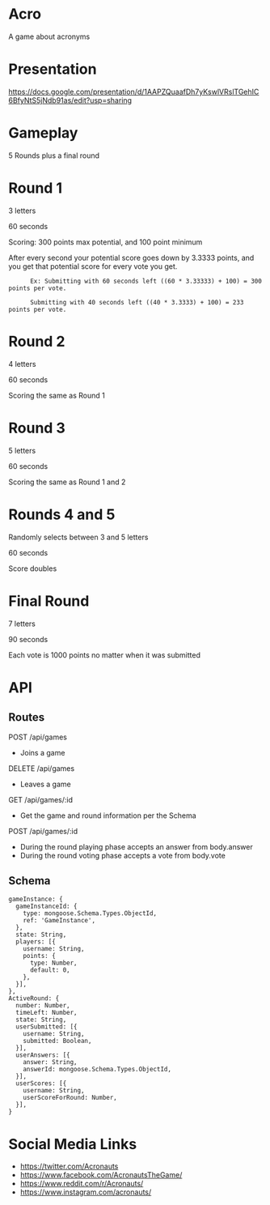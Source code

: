 # Acro

A game about acronyms

# Presentation
https://docs.google.com/presentation/d/1AAPZQuaafDh7yKswlVRslTGehIC6BfyNtS5jNdb91as/edit?usp=sharing

# Gameplay

5 Rounds plus a final round

# Round 1
3 letters

60 seconds

Scoring: 300 points max potential, and 100 point minimum

After every second your potential score goes down by 3.3333 points, and you get that potential score for every vote you get.

          Ex: Submitting with 60 seconds left ((60 * 3.33333) + 100) = 300 points per vote. 

          Submitting with 40 seconds left ((40 * 3.3333) + 100) = 233 points per vote.
              
# Round 2

4 letters

60 seconds

Scoring the same as Round 1

# Round 3

5 letters

60 seconds

Scoring the same as Round 1 and 2

# Rounds 4 and 5

Randomly selects between 3 and 5 letters

60 seconds

Score doubles

# Final Round

7 letters

90 seconds

Each vote is 1000 points no matter when it was submitted

# API 

## Routes
POST /api/games
* Joins a game

DELETE /api/games
* Leaves a game

GET /api/games/:id
* Get the game and round information per the Schema

POST /api/games/:id
* During the round playing phase accepts an answer from body.answer
* During the round voting phase accepts a vote from body.vote

## Schema
    gameInstance: {
      gameInstanceId: {
        type: mongoose.Schema.Types.ObjectId,
        ref: 'GameInstance',
      },
      state: String,
      players: [{
        username: String,
        points: {
          type: Number,
          default: 0,
        },
      }],
    },
    ActiveRound: {
      number: Number,
      timeLeft: Number,
      state: String,
      userSubmitted: [{
        username: String,
        submitted: Boolean,
      }],
      userAnswers: [{
        answer: String,
        answerId: mongoose.Schema.Types.ObjectId,
      }],
      userScores: [{
        username: String,
        userScoreForRound: Number,
      }],
    }
    
# Social Media Links
* https://twitter.com/Acronauts
* https://www.facebook.com/AcronautsTheGame/
* https://www.reddit.com/r/Acronauts/
* https://www.instagram.com/acronauts/


